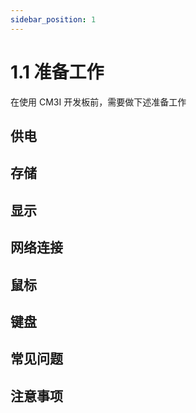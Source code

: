 ```yaml
---
sidebar_position: 1
---
```


# 1.1 准备工作

在使用 CM3I 开发板前，需要做下述准备工作

## 供电

## 存储

## 显示

## 网络连接

## 鼠标

## 键盘

## 常见问题

## 注意事项